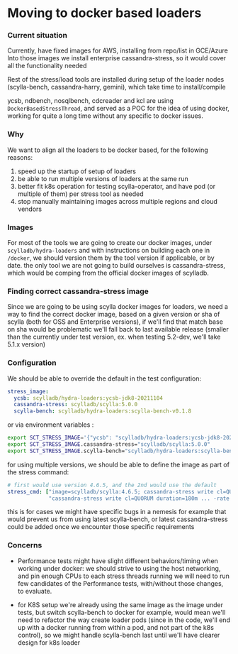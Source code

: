 # Moving to docker based loaders

### Current situation

Currently, have fixed images for AWS, installing from repo/list in GCE/Azure
Into those images we install enterprise cassandra-stress, so it would cover
all the functionality needed

Rest of the stress/load tools are installed during setup of the loader nodes (scylla-bench, cassandra-harry, gemini),
which take time to install/compile

ycsb, ndbench, nosqlbench, cdcreader and kcl are using `DockerBasedStressThread`, and served as a POC for the idea
of using docker, working for quite a long time without any specific to docker issues.

### Why

We want to align all the loaders to be docker based, for the following reasons:
1) speed up the startup of setup of loaders
2) be able to run multiple versions of loaders at the same run
3) better fit k8s operation for testing scylla-operator, and have pod (or multiple of them) per stress tool as needed
4) stop manually maintaining images across multiple regions and cloud vendors

### Images

For most of the tools we are going to create our docker images, under `scylladb/hydra-loaders` and with
instructions on building each one in `/docker`, we should version them by the tool version if applicable, or by date.
the only tool we are not going to build ourselves is cassandra-stress, which would be comping from the official docker images
of scylladb.

### Finding correct cassandra-stress image

Since we are going to be using scylla docker images for loaders, we need a way to find the correct docker image, based on a
given version or sha of scylla (both for OSS and Enterprise versions), if we'll find that match base on sha would be problematic
we'll fall back to last available release (smaller than the currently under test version, ex. when testing 5.2-dev, we'll take 5.1.x version)

### Configuration

We should be able to override the default in the test configuration:

```yaml
stress_image:
  ycsb: scylladb/hydra-loaders:ycsb-jdk8-20211104
  cassandra-stress: scylladb/scylla:5.0.0
  scylla-bench: scylladb/hydra-loaders:scylla-bench-v0.1.8
```

or via environment variables :

```bash
export SCT_STRESS_IMAGE='{"ycsb": "scylladb/hydra-loaders:ycsb-jdk8-20211104"}'
export SCT_STRESS_IMAGE.cassandra-stress="scylladb/scylla:5.0.0"
export SCT_STRESS_IMAGE.scylla-bench="scylladb/hydra-loaders:scylla-bench-v0.1.8"
```

for using multiple versions, we should be able to define the image as part of the stress command:

```yaml
# first would use version 4.6.5, and the 2nd would use the default
stress_cmd: ["image=scylladb/scylla:4.6.5; cassandra-stress write cl=QUORUM duration=180m ... -rate threads=1000 -pop seq=1..10000000 -log interval=5"
             "cassandra-stress write cl=QUORUM duration=180m ... -rate threads=1000 -pop seq=1..10000000 -log interval=5"]
```

this is for cases we might have specific bugs in a nemesis for example that would prevent us from using latest scylla-bench, or latest cassandra-stress
could be added once we encounter those specific requirements

### Concerns

* Performance tests might have slight different behaviors/timing when working under docker:
  we should strive to using the host networking, and pin enough CPUs to each stress threads running
  we will need to run few candidates of the Performance tests, with/without those changes, to evaluate.

* for K8S setup we're already using the same image as the image under tests, but switch scylla-bench to docker for example,
  would mean we'll need to refactor the way create loader pods (since in the code, we'll end up with a docker running
  from within a pod, and not part of the k8s control), so we might handle scylla-bench last until we'll
  have clearer design for k8s loader
